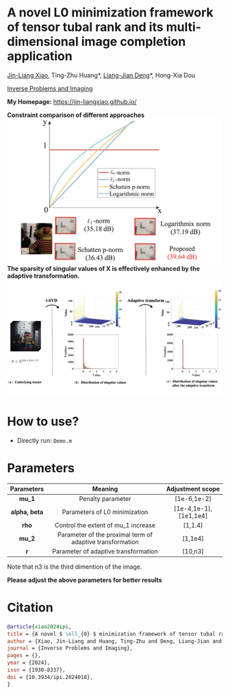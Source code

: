 # A novel L0 minimization framework of tensor tubal rank and its multi-dimensional image completion application
[Jin-Liang Xiao](https://jin-liangxiao.github.io/), Ting-Zhu Huang*, [Liang-Jian Deng](https://liangjiandeng.github.io/)*, Hong-Xia Dou

[Inverse Problems and Imaging](https://www.aimsciences.org/article/doi/10.3934/ipi.2024018)


**My Homepage:**  https://jin-liangxiao.github.io/

**Constraint comparison of different approaches**
![l0](https://github.com/Jin-liangXiao/Jin-liangXiao.github.io/blob/main/assets/img/IPI_1.png)
**The sparsity of singular values of X is
effectively enhanced by the adaptive transformation.**
![tasr](https://github.com/Jin-liangXiao/Jin-liangXiao.github.io/blob/main/assets/img/IPI_2.png)

# How to use?
- Directly run: ``Demo.m`` 

# Parameters

  | Parameters | Meaning | Adjustment scope |
  | :-----:| :----: | :----: |
  | **mu_1** | Penalty parameter | [1e-6,1e-2] |
  | **alpha, beta** | Parameters of L0 minimization | [1e-4,1e-1], [1e1,1e4] |
  | **rho** | Control the extent of mu_1 increase  | [1,1.4] |
  | **mu_2** | Parameter of the proximal term of adaptive transformation | [1,1e4] |
  | **r** | Parameter of adaptive transformation | [10,n3] |

  Note that n3 is the third dimention of the image.

**Please adjust the above parameters for better results**
 
# Citation
```bibtex
@article{xiao2024ipi,
title = {A novel $ \ell_{0} $ minimization framework of tensor tubal rank and its multi-dimensional image completion application},
author = {Xiao, Jin-Liang and Huang, Ting-Zhu and Deng, Liang-Jian and Dou, Hong-Xia},
journal = {Inverse Problems and Imaging},
pages = {},
year = {2024},
issn = {1930-8337},
doi = {10.3934/ipi.2024018},
}
```
